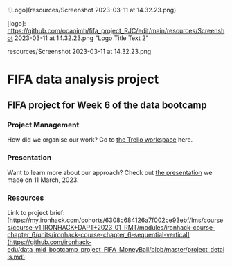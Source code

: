 ![Logo](resources/Screenshot 2023-03-11 at 14.32.23.png)

[logo]: https://github.com/ocaoimh/fifa_project_RJC/edit/main/resources/Screenshot 2023-03-11 at 14.32.23.png "Logo Title Text 2"

resources/Screenshot 2023-03-11 at 14.32.23.png

# FIFA data analysis project

## FIFA project for Week 6 of the data bootcamp 

### Project Management
How did we organise our work? Go to [the Trello workspace](https://trello.com/invite/b/ccMs2lUM/ATTI0cb18cdb1f01a5fb8baf8c3903797953C497CC50/fifa-project) here.

### Presentation
Want to learn more about our approach? Check out [the presentation](https://www.canva.com/design/DAFc4BgDA8A/NGdadQijXgAzB3Q3yHLrFQ/edit?utm_content=DAFc4BgDA8A&utm_campaign=designshare&utm_medium=link2&utm_source=sharebutton) we made on 11 March, 2023. 


### Resources
Link to project brief: [https://my.ironhack.com/cohorts/6308c684126a7f002ce93ebf/lms/courses/course-v1:IRONHACK+DAPT+2023_01_RMT/modules/ironhack-course-chapter_6/units/ironhack-course-chapter_6-sequential-vertical](https://github.com/ironhack-edu/data_mid_bootcamp_project_FIFA_MoneyBall/blob/master/project_details.md)

